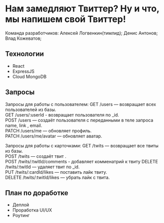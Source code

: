 
# Нам замедляют Твиттер? Ну и что, мы напишем свой Твиттер!

Команда разработчиков:
Алексей Логвенкин(тимлид);
Денис Антонов;
Влад Кожеватов;


## Технологии

* React
* ExpressJS
* Cloud MongoDB

  
## Запросы

Запросы для работы с пользователем:
GET /users — возвращает всех пользователей из базы.  
GET /users/:userId - возвращает пользователя по _id.  
POST /users — создаёт пользователя с переданными в теле запроса name, link , email.  
PATCH /users/me — обновляет профиль.  
PATCH /users/me/avatar — обновляет аватар.  

Запросы для работы с карточками:
GET /twits — возвращает все твиты из базы.  
POST /twits — создаёт твит .  
POST /twits/:twitId/comments - добавляет комменатрий к твиту
DELETE /twits/:twitId — удаляет твит по _id.  
PUT /twits/:cardId/likes — поставить лайк твиту.  
DELETE /twits/:twitId/likes — убрать лайк с твита.  

## План по доработке

* Деплой
* Проработка UI/UX
* Роутинг

